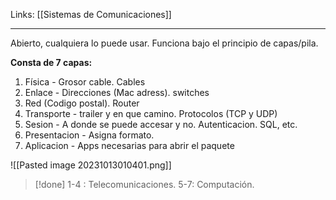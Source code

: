 Links: [[Sistemas de Comunicaciones]]
___

Abierto, cualquiera lo puede usar.
Funciona bajo el principio de capas/pila.
    
**Consta de 7 capas:** 
1. Física - Grosor cable. Cables
2. Enlace - Direcciones (Mac adress). switches
3. Red (Codigo postal). Router
4. Transporte - trailer y en que camino. Protocolos (TCP y UDP)
5. Sesion - A donde se puede accesar y no. Autenticacion. SQL, etc.
 6. Presentacion - Asigna formato.
 7. Aplicacion - Apps necesarias para abrir el paquete

![[Pasted image 20231013010401.png]]

> [!done] 1-4 : Telecomunicaciones.       5-7: Computación.
